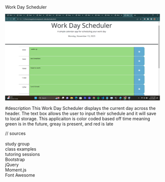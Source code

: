 Work Day Scheduler

![screenshot](image/Screenshot%202023-11-13%20003250.png)

#description
This Work Day Scheduler displays the current day across the header. The text box allows the user to input their schedule and it will save to local storage. This applicaiton is color coded based off time meaning green is in the future, greay is present, and red is late

// sources <br>
<br>study group
<br>class examples
<br>tutoring sessions
<br>Bootstrap
<br>jQuery
<br>Moment.js
<br>Font Awesome

